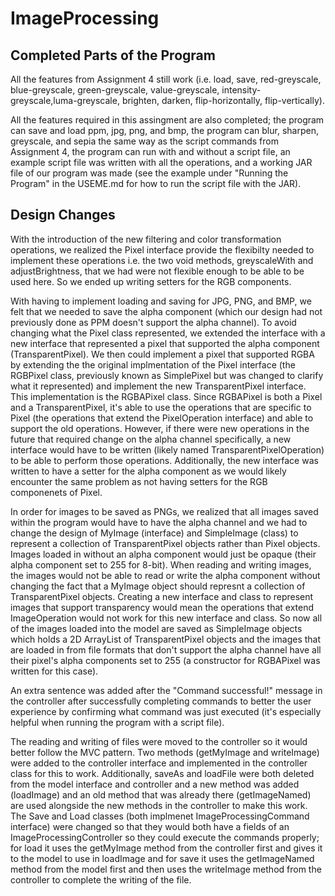 # ImageProcessing

## Completed Parts of the Program
All the features from Assignment 4 still work (i.e. load, save, red-greyscale, blue-greyscale, green-greyscale, value-greyscale,
intensity-greyscale,luma-greyscale, brighten, darken, flip-horizontally, flip-vertically).

All the features required in this assingment are also completed; the program can save and load ppm, jpg, png, and bmp, the program
can blur, sharpen, greyscale, and sepia the same way as the script commands from Assignment 4, the program can run with and without 
a script file, an example script file was written with all the operations, and a working JAR file of our program was made (see the
example under "Running the Program" in the USEME.md for how to run the script file with the JAR).

## Design Changes
With the introduction of the new filtering and color transformation operations, we realized the Pixel interface provide the flexibilty
needed to implement these operations i.e. the two void methods, greyscaleWith and adjustBrightness, that we had were not flexible enough to
be able to be used here. So we ended up writing setters for the RGB components. 

With having to implement loading and saving for JPG, PNG, and BMP, we felt that we needed to save the alpha component (which our design
had not previously done as PPM doesn't support the alpha channel). To avoid changing what the Pixel class represented, we extended the 
interface with a new interface that represented a pixel that supported the alpha component (TransparentPixel). We then could implement
a pixel that supported RGBA by extending the the original implmentation of the Pixel interface (the RGBPixel class, previously known as
SimplePixel but was changed to clarify what it represented) and implement the new TransparentPixel interface. This implementation is the
RGBAPixel class. Since RGBAPixel is both a Pixel and a TransparentPixel, it's able to use the operations that are specific to Pixel (the 
operations that extend the PixelOperation interface) and able to support the old operations. However, if there were new operations in the
future that required change on the alpha channel specifically, a new interface would have to be written (likely named TransparentPixelOperation) 
to be able to perform those operations. Additionally, the new interface was written to have a setter for the alpha component as we would 
likely encounter the same problem as not having setters for the RGB componenets of Pixel.

In order for images to be saved as PNGs, we realized that all images saved within the program would have to have the alpha channel
and we had to change the design of MyImage (interface) and SimpleImage (class) to represent a collection of TransparentPixel objects rather 
than Pixel objects. Images loaded in without an alpha component would just be opaque (their alpha component set to 255 for 8-bit). When 
reading and writing images, the images would not be able to read or write the alpha component without changing the fact that a MyImage object
should represnt a collection of TransparentPixel objects. Creating a new interface and class to represent images that support transparency would
mean the operations that extend ImageOperation would not work for this new interface and class. So now all of the images loaded into the model
are saved as SimpleImage objects which holds a 2D ArrayList of TransparentPixel objects and the images that are loaded in from file formats that
don't support the alpha channel have all their pixel's alpha components set to 255 (a constructor for RGBAPixel was written for this case).

An extra sentence was added after the "Command successful!" message in the controller after successfully completing commands to better the
user experience by confirming what command was just executed (it's especially helpful when running the program with a script file).

The reading and writing of files were moved to the controller so it would better follow the MVC pattern. Two methods (getMyImage and writeImage)
were added to the controller interface and implemented in the controller class for this to work. Additionally, saveAs and loadFile were both
deleted from the model interface and controller and a new method was added (loadImage) and an old method that was already there (getImageNamed) are
used alongside the new methods in the controller to make this work. The Save and Load classes (both implmenet ImageProcessingCommand interface) 
were changed so that they would both have a fields of an ImageProcessingController so they could execute the commands properly; for load it uses
the getMyImage method from the controller first and gives it to the model to use in loadImage and for save it uses the getImageNamed method from the 
model first and then uses the writeImage method from the controller to complete the writing of the file.
